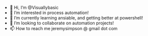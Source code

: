 - 👋 Hi, I’m @Visuallybasic
- 👀 I’m interested in process automation!
- 🌱 I’m currently learning ansiable, and getting better at powershell! 
- 💞️ I’m looking to collaborate on automation projects! 
- 📫 How to reach me jeremysimpson @ gmail dot com

<!---
Visuallybasic/Visuallybasic is a ✨ special ✨ repository because its `README.md` (this file) appears on your GitHub profile.
You can click the Preview link to take a look at your changes.
--->

